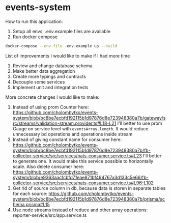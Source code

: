 # events-system

How to run this application:
1) Setup all envs, .env.example files are available
2) Run docker compose
```bash
docker-compose --env-file .env.example up --build
```

List of improvements I would like to make if I had more time
1) Review and change database schema
2) Make better data aggregation
3) Create more typings and contracts
4) Decouple some services
5) Implement unit and integration tests

More concrete changes I would like to make:
1) Instead of using prom Counter here: https://github.com/cholombytko/events-system/blob/bc8be7ecbfd192115b1d97876d8e723948380a7b/gateway/src/streams/validation-stream.provider.ts#L18-L21
I'll better to use prom Gauge on service level with ```eventsArray.length```. It would reduce unnecessary bd operations and operations inside stream
2) Instead of giving constant name for consumer here: https://github.com/cholombytko/events-system/blob/bc8be7ecbfd192115b1d97876d8e723948380a7b/fb-collector-service/src/services/nats-consumer.service.ts#L23
I'll better to generate one. It would make this service possible to horizontally scale.
Also delete consumer here: https://github.com/cholombytko/events-system/blob/e9363aacfcbfd71eae871bf494767a3d133c5e66/fb-collector-service/src/services/nats-consumer.service.ts#L96-L102
3) Get rid of source column in db, because data is storen in separate tables for each source: https://github.com/cholombytko/events-system/blob/bc8be7ecbfd192115b1d97876d8e723948380a7b/prisma/schema.prisma#L15
4) Use node streams instead of reduce and other array operations: reporter-service/src/app.service.ts
